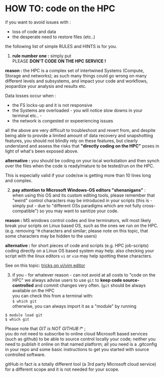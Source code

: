
# HOW TO: code on the HPC

if you want to avoid issues with :

- loss of code and data  
- the desperate need to restore files (etc..)  

the following list of simple RULES and HINTS is for you.

1. **rule number one :** simply put  
PLEASE **DON'T CODE ON THE HPC SERVICE !**  

  **reason :** the HPC is a complex set of intertwined Systems (Compute, Storage and networks); as such many things could go wrong on many different levels and subsystems, and impact your code and workflows, jeopardize your analysis and results etc.

  Data losses occur when :
  - the FS locks-up and it is not responsive
  - the Systems are overloaded - you will notice slow downs in your terminal etc.. -  
  - the network is congested or expeeriencing issues  


  all the above are very difficult to troubleshoot and revert from, and despite being able to provide a limited amount of data recovery and snapshotting features,
  you should not blindly rely on these features, but clearly understand and assess the risks that **"directly coding on the HPC"** poses in light of what's been exposed above.  

  **alternative :** you should be coding on your local workstation and then synch over the files when the code is ready/mature to be tested/run on the HPC.  

  This is especially valid if your code/sw is getting more than 10 lines long and complex.

2. **pay attention to Microsoft Windows-OS editors "shenanigans"** :  
when using this OS and its custom editing tools, please remember that "weird" control characters may be introduced in your scripts (this is - simply put - due to "different OSs paradigms which are not fully cross-compatible") so you may want to sanitize your code.

  **reason :**  MS windows control codes and line terminators, will most likely break your scripts on Linux based OS, such as the ones we run on the HPC.  
  (e.g. removing `^M` characters and similar; please note on this topic, that some characters may be hidden to the users)

  **alternative :** for short pieces of code and scripts (e.g. HPC job-scripts) coding directly on a Linux OS based system may help.
  also checking your script with the linux editors `vi` or `vim` may help spotting these characters.  

  See on this topic: [tricks on vi/vim editor](/RCS-HPC_guides/coding/vim_tricks_01.md)  

3. if you - for whatever reason - can not avoid at all costs to "code on the HPC" we always advise users to use `git` to **keep code source-controlled** and commit changes very often.
(`git`  should be always available on the HPC  
  you can check this from a terminal with:  
  `$ which git`   
  otherwise, you can always import it as a "module" by running  
  ```
  $ module load git
  $ which git
  ```

Please note that **GIT is NOT GITHUB* !** ;    
you do not need to subscribe to online cloud Microsoft based services (such as github) to be able to source control locally your code; neither you need to publish it online on that named platform; all you need is a .gitconfig in your repo and some basic instructions to get you started with source controlled software.

gitHub in fact is a totally different tool (a 3rd party Microsoft cloud service) for a different scope and it is not needed for your scope.


